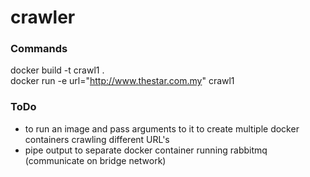 # crawler

### Commands
docker build -t crawl1 . <br>
docker run -e url="http://www.thestar.com.my" crawl1

### ToDo
- to run an image and pass arguments to it to create multiple docker containers crawling different URL's
- pipe output to separate docker container running rabbitmq (communicate on bridge network)

